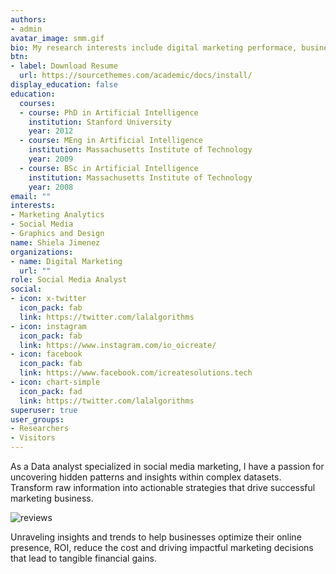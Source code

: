```yaml
---
authors:
- admin
avatar_image: smm.gif
bio: My research interests include digital marketing performace, business analytics matter.
btn:
- label: Download Resume
  url: https://sourcethemes.com/academic/docs/install/
display_education: false
education:
  courses:
  - course: PhD in Artificial Intelligence
    institution: Stanford University
    year: 2012
  - course: MEng in Artificial Intelligence
    institution: Massachusetts Institute of Technology
    year: 2009
  - course: BSc in Artificial Intelligence
    institution: Massachusetts Institute of Technology
    year: 2008
email: ""
interests:
- Marketing Analytics
- Social Media
- Graphics and Design
name: Shiela Jimenez
organizations:
- name: Digital Marketing 
  url: ""
role: Social Media Analyst
social:
- icon: x-twitter
  icon_pack: fab
  link: https://twitter.com/lalalgorithms
- icon: instagram
  icon_pack: fab
  link: https://www.instagram.com/io_oicreate/
- icon: facebook
  icon_pack: fab
  link: https://www.facebook.com/icreatesolutions.tech
- icon: chart-simple
  icon_pack: fad
  link: https://twitter.com/lalalgorithms
superuser: true
user_groups:
- Researchers
- Visitors
---
```


As a Data analyst specialized in social media marketing, I have a passion for uncovering hidden patterns and insights within complex datasets. Transform raw information into actionable strategies that drive successful marketing business.

![reviews](../../img/roi.svg)

Unraveling insights and trends to help businesses optimize their online presence, ROI, reduce the cost and driving impactful marketing decisions that lead to tangible financial gains.
